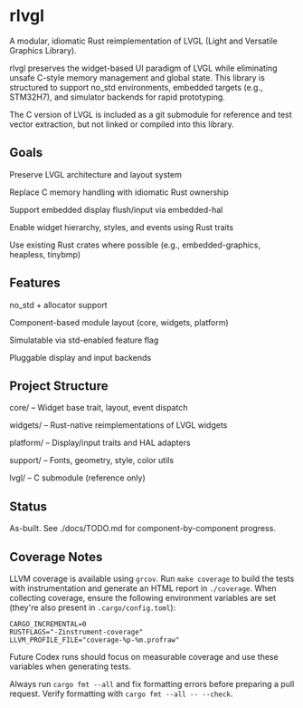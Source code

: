 # rlvgl

A modular, idiomatic Rust reimplementation of LVGL (Light and Versatile Graphics Library).

rlvgl preserves the widget-based UI paradigm of LVGL while eliminating unsafe C-style memory management and global state. This library is structured to support no_std environments, embedded targets (e.g., STM32H7), and simulator backends for rapid prototyping.

The C version of LVGL is included as a git submodule for reference and test vector extraction, but not linked or compiled into this library.

## Goals

Preserve LVGL architecture and layout system

Replace C memory handling with idiomatic Rust ownership

Support embedded display flush/input via embedded-hal

Enable widget hierarchy, styles, and events using Rust traits

Use existing Rust crates where possible (e.g., embedded-graphics, heapless, tinybmp)

## Features

no_std + allocator support

Component-based module layout (core, widgets, platform)

Simulatable via std-enabled feature flag

Pluggable display and input backends

## Project Structure

core/ – Widget base trait, layout, event dispatch

widgets/ – Rust-native reimplementations of LVGL widgets

platform/ – Display/input traits and HAL adapters

support/ – Fonts, geometry, style, color utils

lvgl/ – C submodule (reference only)

## Status

As-built. See ./docs/TODO.md for component-by-component progress.

## Coverage Notes

LLVM coverage is available using `grcov`. Run `make coverage` to build the tests
with instrumentation and generate an HTML report in `./coverage`. When
collecting coverage, ensure the following environment variables are set (they're
also present in `.cargo/config.toml`):

```
CARGO_INCREMENTAL=0
RUSTFLAGS="-Zinstrument-coverage"
LLVM_PROFILE_FILE="coverage-%p-%m.profraw"
```

Future Codex runs should focus on measurable coverage and use these variables
when generating tests.

Always run `cargo fmt --all` and fix formatting errors before preparing a
pull request. Verify formatting with `cargo fmt --all -- --check`.

